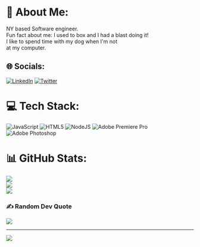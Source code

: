 # 💫 About Me:
NY based Software engineer. <br>Fun fact about me: I used to box and I had a blast doing it!<br>I like to spend time with my dog when I'm not<br>at my computer.


## 🌐 Socials:
[![LinkedIn](https://img.shields.io/badge/LinkedIn-%230077B5.svg?logo=linkedin&logoColor=white)](https://linkedin.com/in/franklin-pena-35b164259) [![Twitter](https://img.shields.io/badge/Twitter-%231DA1F2.svg?logo=Twitter&logoColor=white)](https://twitter.com/FranklinPenaDev) 

# 💻 Tech Stack:
![JavaScript](https://img.shields.io/badge/javascript-%23323330.svg?style=for-the-badge&logo=javascript&logoColor=%23F7DF1E) ![HTML5](https://img.shields.io/badge/html5-%23E34F26.svg?style=for-the-badge&logo=html5&logoColor=white) ![NodeJS](https://img.shields.io/badge/node.js-6DA55F?style=for-the-badge&logo=node.js&logoColor=white) ![Adobe Premiere Pro](https://img.shields.io/badge/Adobe%20Premiere%20Pro-9999FF.svg?style=for-the-badge&logo=Adobe%20Premiere%20Pro&logoColor=white) ![Adobe Photoshop](https://img.shields.io/badge/adobephotoshop-%2331A8FF.svg?style=for-the-badge&logo=adobephotoshop&logoColor=white)
# 📊 GitHub Stats:
![](https://github-readme-stats.vercel.app/api?username=FranklinPenaDev&theme=radical&hide_border=false&include_all_commits=false&count_private=false)<br/>
![](https://github-readme-streak-stats.herokuapp.com/?user=FranklinPenaDev&theme=radical&hide_border=false)<br/>
![](https://github-readme-stats.vercel.app/api/top-langs/?username=FranklinPenaDev&theme=radical&hide_border=false&include_all_commits=false&count_private=false&layout=compact)

### ✍️ Random Dev Quote
![](https://quotes-github-readme.vercel.app/api?type=vetical&theme=radical)

---
[![](https://visitcount.itsvg.in/api?id=FranklinPenaDev&icon=0&color=0)](https://visitcount.itsvg.in)

<!-- Proudly created with GPRM ( https://gprm.itsvg.in ) -->
